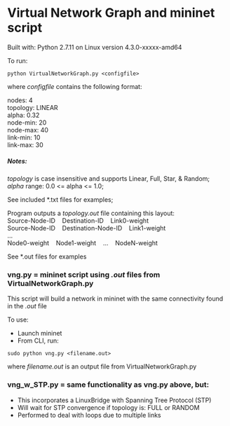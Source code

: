 # Virtual Network Graph and mininet script

Built with: Python 2.7.11 on Linux version 4.3.0-xxxxx-amd64

To run:
```
python VirtualNetworkGraph.py <configfile>
```

where *configfile* contains the following format:

nodes:          4<br>
topology:       LINEAR<br>
alpha:          0.32<br>
node-min:       20<br>
node-max:       40<br>
link-min:       10<br>
link-max:       30<br>

##### Notes:

*topology* is case insensitive and supports Linear, Full, Star, & Random;<br>
*alpha* range: 0.0 <= alpha <= 1.0;

See included *.txt files for examples;

Program outputs a *topology.out* file containing this layout:<br>
Source-Node-ID&nbsp;&nbsp;&nbsp;&nbsp;Destination-ID&nbsp;&nbsp;&nbsp;&nbsp;Link0-weight<br>
Source-Node-ID&nbsp;&nbsp;&nbsp;&nbsp;Destination-Node-ID&nbsp;&nbsp;&nbsp;&nbsp;Link1-weight<br>
...<br>
Node0-weight&nbsp;&nbsp;&nbsp;&nbsp;Node1-weight&nbsp;&nbsp;&nbsp;&nbsp;...&nbsp;&nbsp;&nbsp;&nbsp;NodeN-weight<br>

See *.out files for examples

### vng.py = mininet script using *.out* files from VirtualNetworkGraph.py
This script will build a network in mininet with the same connectivity found in the *.out* file<br>

To use:
* Launch mininet
* From CLI, run:
```
sudo python vng.py <filename.out>
```
where *filename.out* is an output file from VirtualNetworkGraph.py<br>

### vng_w_STP.py = same functionality as vng.py above, but:<br>
* This incorporates a LinuxBridge with Spanning Tree Protocol (STP)<br>
* Will wait for STP convergence if topology is: FULL or RANDOM<br> 
* Performed to deal with loops due to multiple links<br>
